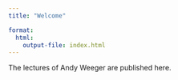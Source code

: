 ```yaml
---
title: "Welcome"  

format: 
  html:
    output-file: index.html
---
```


The lectures of Andy Weeger are published here.
